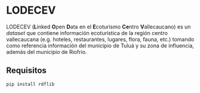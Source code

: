 # LODECEV
LODECEV (<strong>L</strong>inked <strong>O</strong>pen <strong>D</strong>ata en el <strong>E</strong>coturismo <strong>Ce</strong>ntro <strong>V</strong>allecaucano) es un _dataset_ que contiene información ecoturística de la región centro vallecaucana (e.g. hoteles, restaurantes, lugares, flora, fauna, etc.) tomando como referencia información del municipio de Tuluá y su zona de influencia, además del municipio de Riofrio.

## Requisitos
<code>pip install rdflib</code>
